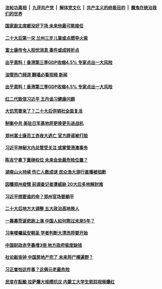 ####  [法轮功真相](../../../../basic/blob/master/README.md?t=11031701) &nbsp;|&nbsp; [九评共产党](../../../../9ping.md/blob/master/README.md?t=11031701) &nbsp;|&nbsp; [解体党文化](../../../../jtdwh.md/blob/master/README.md?t=11031701)  &nbsp;|&nbsp; [共产主义的终极目的](../../../../gczydzjmd.md/blob/master/README.md?t=11031701) &nbsp;|&nbsp; [魔鬼在统治我们的世界](../../../../mgztzwmdsj.md/blob/master/README.md?t=11031701) 

#### [国家副主席都没好下场 未来他最可能接任](../pages/soh186/667971.md?t=11031701) 
#### [二十大后第一灾 兰州三岁儿童或点燃导火索](../pages/soh186/667620.md?t=11031701) 
#### [富士康传令人担忧消息 事件或成转折点](../pages/soh186/667416.md?t=11031701) 
#### [出乎意料！香港第三季GDP收缩4.5% 专家点出一大风险](../pages/soh186/667419.md?t=11031701) 
#### [油管热门频道 翻墙必看视频 新闻](http://129.146.143.75:81/youtube.html?11031701)
#### [出乎意料！香港第三季GDP收缩4.5% 专家点出一大风险](../pages/soh186/667419.md?t=11031701) 
#### [红二代致信习近平 王丹谈习健康问题](../pages/soh186/667248.md?t=11031701) 
#### [大饥荒要来了？二十大后供销社全面复活](../pages/soh186/667251.md?t=11031701) 
#### [制衡中共 美驻日军基地将更换更先进战机](../pages/soh186/667074.md?t=11031701) 
#### [郑州富士康员工连夜大逃亡 官方辟谣被打脸](../pages/soh186/666795.md?t=11031701) 
#### [习近平神秘大内总管受关注 或掌管港澳事务](../pages/soh186/666792.md?t=11031701) 
#### [陈吉宁拿下重磅权位 未来会坐最危险位置？](../pages/soh186/666681.md?t=11031701) 
#### [湖南山火持续 伤亡人数成谜 民众浩大游行直播被掐断](../pages/soh186/666678.md?t=11031701) 
#### [因曝郑州疫情 前调查记者遭威胁 20大后多地解封难](../pages/soh186/666675.md?t=11031701) 
#### [习近平想要谁的命？郑州官场要躺平](../pages/soh186/666573.md?t=11031701) 
#### [二十大后地方大调整 五大政治高地换人](../pages/soh186/666576.md?t=11031701) 
#### [一幕幕荒诞悲剧上演 中国人如何熬过未来5年？](../pages/soh186/666411.md?t=11031701) 
#### [习率喽囉延安朝圣 学者判断大清洗将要开始](../pages/soh186/666294.md?t=11031701) 
#### [中国财政赤字暴增3倍 地方政府极度缺钱](../pages/soh186/666288.md?t=11031701) 
#### [社论敲丧钟 中国房地产完了 未来将尸横遍野？](../pages/soh186/666072.md?t=11031701) 
#### [习正害怕这件事？这俩元老最危险](../pages/soh186/665958.md?t=11031701) 
#### [民变在酝酿 拉萨爆大规模抗议 内蒙工大学生怒怼视频爆红](../pages/soh186/665961.md?t=11031701) 
<img src='http://gfw-breaker.win/goodnews/indexes/soh186.md' width='0px' height='0px'/>

